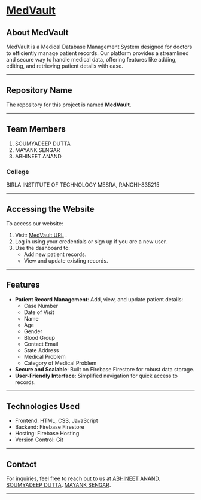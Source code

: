 # [MedVault](https://mayank-sengar.github.io/MedVault/)

## About MedVault
MedVault is a Medical Database Management System designed for doctors to efficiently manage patient records. Our platform provides a streamlined and secure way to handle medical data, offering features like adding, editing, and retrieving patient details with ease.

---

## Repository Name
The repository for this project is named **MedVault**.

---

## Team Members
1. SOUMYADEEP DUTTA
2. MAYANK SENGAR
3. ABHINEET ANAND

### College
BIRLA INSTITUTE OF TECHNOLOGY MESRA, RANCHI-835215

---

## Accessing the Website
To access our website:

1. Visit: [MedVault URL](https://mayank-sengar.github.io/MedVault/) .
2. Log in using your credentials or sign up if you are a new user.
3. Use the dashboard to:
   - Add new patient records.
   - View and update existing records.

---

## Features
- **Patient Record Management**: Add, view, and update patient details:
  - Case Number
  - Date of Visit
  - Name
  - Age
  - Gender
  - Blood Group
  - Contact Email
  - State Address
  - Medical Problem
  - Category of Medical Problem
- **Secure and Scalable**: Built on Firebase Firestore for robust data storage.
- **User-Friendly Interface**: Simplified navigation for quick access to records.

---

## Technologies Used
- Frontend: HTML, CSS, JavaScript
- Backend: Firebase Firestore
- Hosting: Firebase Hosting
- Version Control: Git

---

## Contact
For inquiries, feel free to reach out to us at [ABHINEET ANAND](mailto:abhineetanand91@gmail.com).
                                               [SOUMYADEEP DUTTA](mailto:btech10418.23@bitmesra.ac.in).
                                               [MAYANK SENGAR](mailto:btech10111.23@bitmesra.ac.in).

---
